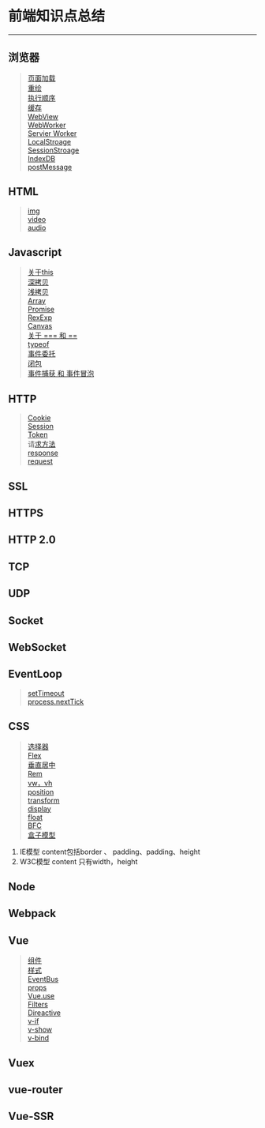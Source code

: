 # 前端知识点总结
---

## 浏览器
> [页面加载]()   
> [重绘]()   
> [执行顺序]()   
> [缓存]()   
> [WebView]()   
> [WebWorker]()   
> [Servier Worker]()   
> [LocalStroage]()   
> [SessionStroage]()   
> [IndexDB]()   
> [postMessage]()   

## HTML
> [img]()   
> [video]()   
> [audio]()   

## Javascript
> [关于this]()   
> [深拷贝]()   
> [浅拷贝]()   
> [Array](https://github.com/xshaobaozi/bao.github.io/src/pages/javascript/array)   
> [Promise]()   
> [RexExp]()   
> [Canvas]()   
> [关于 === 和 ==]()   
> [typeof]()   
> [事件委托]()   
> [闭包]()   
> [事件捕获 和 事件冒泡]()   

## HTTP
> [Cookie]()   
> [Session]()   
> [Token]()   
>请[求方法]()   
> [response]()   
> [request]()   

## SSL

## HTTPS

## HTTP 2.0

## TCP

## UDP

## Socket

## WebSocket

## EventLoop
> [setTimeout]()   
> [process.nextTick]()   

## CSS
> [选择器]()   
> [Flex]()   
> [垂直居中]()   
> [Rem]()   
> [vw，vh]()   
> [position]()   
> [transform]()   
> [display]()   
> [float]()   
> [BFC]()   
> [盒子模型]()   
1. IE模型
        content包括border 、 padding、padding、height
2. W3C模型
        content 只有width，height

## Node

## Webpack

## Vue
> [组件]()   
> [样式]()   
> [EventBus]()   
> [props]()   
> [Vue.use]()   
> [Filters]()   
> [Direactive]()   
> [v-if]()   
> [v-show]()   
> [v-bind]()   


## Vuex

## vue-router

## Vue-SSR